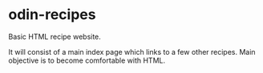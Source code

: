 # odin-recipes

Basic HTML recipe website.

It will consist of a main index page which links to a few other recipes. Main
objective is to become comfortable with HTML.